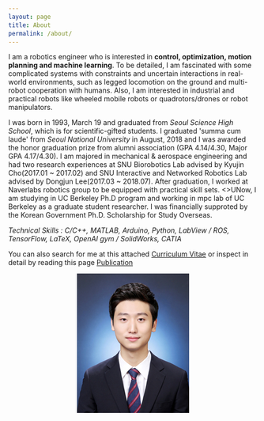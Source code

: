```yaml
---
layout: page
title: About
permalink: /about/
---
```

I am a robotics engineer who is interested in **control, optimization, motion planning and machine learning**. To be detailed, I am fascinated with some complicated systems with constraints and uncertain interactions in real-world environments, such as legged locomotion on the ground and multi-robot cooperation with humans. Also, I am interested in industrial and practical robots like wheeled mobile robots or quadrotors/drones or robot manipulators.

I was born in 1993, March 19 and graduated from _Seoul Science High School_, which is for scientific-gifted students.
I graduated 'summa cum laude' from _Seoul National University_ in August, 2018 and I was awarded the honor graduation prize from alumni association (GPA 4.14/4.30, Major GPA 4.17/4.30). I am majored in mechanical & aerospace engineering and had two research experiences at SNU Biorobotics Lab advised by Kyujin Cho(2017.01 ~ 2017.02) and SNU Interactive and Networked Robotics Lab advised by Dongjun Lee(2017.03 ~ 2018.07). After graduation, I worked at Naverlabs robotics group to be equipped with practical skill sets. 
<>UNow, I am studying in UC Berkeley Ph.D program and working in mpc lab of UC Berkeley as a graduate student researcher.</U> I was financially supproted by the Korean Government Ph.D. Scholarship for Study Overseas.

*Technical Skills : C/C++, MATLAB, Arduino, Python, LabView / ROS, TensorFlow, LaTeX, OpenAI gym / SolidWorks, CATIA*

You can also search for me at this attached [Curriculum Vitae](https://hotae319.github.io/assets/CV_hotaelee.pdf) or inspect in detail by reading this page [Publication](/publication)

<p align="center">
  <img src="/assets/hotae_profile.jpg">
</p>
